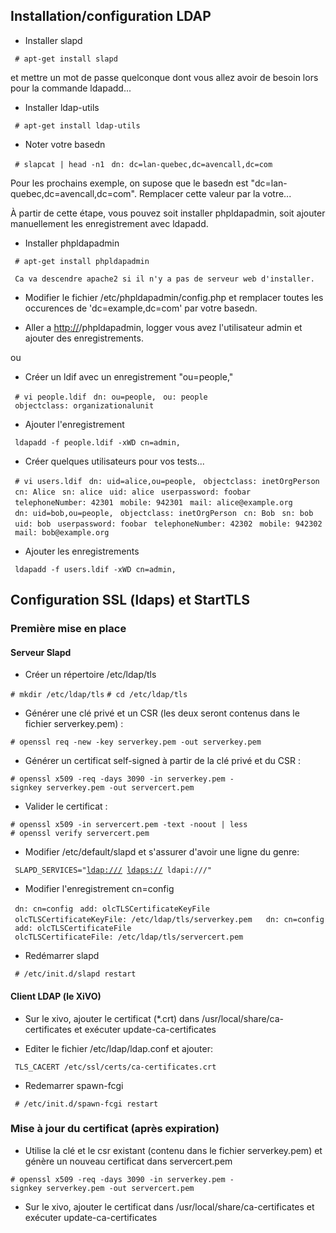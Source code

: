 Installation/configuration LDAP
-------------------------------

-   Installer slapd

` # apt-get install slapd`

et mettre un mot de passe quelconque dont vous allez avoir de besoin lors pour la commande ldapadd...

-   Installer ldap-utils

` # apt-get install ldap-utils`

-   Noter votre basedn

` # slapcat | head -n1`
` dn: dc=lan-quebec,dc=avencall,dc=com`

Pour les prochains exemple, on supose que le basedn est "dc=lan-quebec,dc=avencall,dc=com". Remplacer cette valeur par la votre...

À partir de cette étape, vous pouvez soit installer phpldapadmin, soit ajouter manuellement les enregistrement avec ldapadd.

-   Installer phpldapadmin

` # apt-get install phpldapadmin`

` Ca va descendre apache2 si il n'y a pas de serveur web d'installer.`

-   Modifier le fichier /etc/phpldapadmin/config.php et remplacer toutes les occurences de 'dc=example,dc=com' par votre basedn.

-   Aller a <http://><ip>/phpldapadmin, logger vous avez l'utilisateur admin et ajouter des enregistrements.

ou

-   Créer un ldif avec un enregistrement "ou=people,<basedn>"

` # vi people.ldif`
` dn: ou=people,`<basedn>
` ou: people`
` objectclass: organizationalunit`

-   Ajouter l'enregistrement

` ldapadd -f people.ldif -xWD cn=admin,`<basedn>

-   Créer quelques utilisateurs pour vos tests...

` # vi users.ldif`
` dn: uid=alice,ou=people,`<basedn>
` objectclass: inetOrgPerson`
` cn: Alice`
` sn: alice`
` uid: alice`
` userpassword: foobar`
` telephoneNumber: 42301`
` mobile: 942301`
` mail: alice@example.org`
` `
` dn: uid=bob,ou=people,`<basedn>
` objectclass: inetOrgPerson`
` cn: Bob`
` sn: bob`
` uid: bob`
` userpassword: foobar`
` telephoneNumber: 42302`
` mobile: 942302`
` mail: bob@example.org`

-   Ajouter les enregistrements

` ldapadd -f users.ldif -xWD cn=admin,`<basedn>

Configuration SSL (ldaps) et StartTLS
-------------------------------------

### Première mise en place

#### Serveur Slapd

-   Créer un répertoire /etc/ldap/tls

`# mkdir /etc/ldap/tls`
`# cd /etc/ldap/tls`

-   Générer une clé privé et un CSR (les deux seront contenus dans le fichier serverkey.pem) :

`# openssl req -new -key serverkey.pem -out serverkey.pem`

-   Générer un certificat self-signed à partir de la clé privé et du CSR :

`# openssl x509 -req -days 3090 -in serverkey.pem -signkey serverkey.pem -out servercert.pem`

-   Valider le certificat :

`# openssl x509 -in servercert.pem -text -noout | less`
`# openssl verify servercert.pem`

-   Modifier /etc/default/slapd et s'assurer d'avoir une ligne du genre:

` SLAPD_SERVICES="`[`ldap:///`](ldap:///)` `[`ldaps://`](ldaps://)` ldapi:///"`

-   Modifier l'enregistrement cn=config

` dn: cn=config`
` add: olcTLSCertificateKeyFile`
` olcTLSCertificateKeyFile: /etc/ldap/tls/serverkey.pem`
` `
` dn: cn=config`
` add: olcTLSCertificateFile`
` olcTLSCertificateFile: /etc/ldap/tls/servercert.pem`

-   Redémarrer slapd

` # /etc/init.d/slapd restart`

#### Client LDAP (le XiVO)

-   Sur le xivo, ajouter le certificat (\*.crt) dans /usr/local/share/ca-certificates et exécuter update-ca-certificates

-   Editer le fichier /etc/ldap/ldap.conf et ajouter:

` TLS_CACERT /etc/ssl/certs/ca-certificates.crt`

-   Redemarrer spawn-fcgi

` # /etc/init.d/spawn-fcgi restart`

### Mise à jour du certificat (après expiration)

-   Utilise la clé et le csr existant (contenu dans le fichier serverkey.pem) et génère un nouveau certificat dans servercert.pem

`# openssl x509 -req -days 3090 -in serverkey.pem -signkey serverkey.pem -out servercert.pem`

-   Sur le xivo, ajouter le certificat dans /usr/local/share/ca-certificates et exécuter update-ca-certificates
